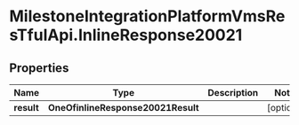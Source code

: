 # MilestoneIntegrationPlatformVmsResTfulApi.InlineResponse20021

## Properties
Name | Type | Description | Notes
------------ | ------------- | ------------- | -------------
**result** | **OneOfinlineResponse20021Result** |  | [optional] 
